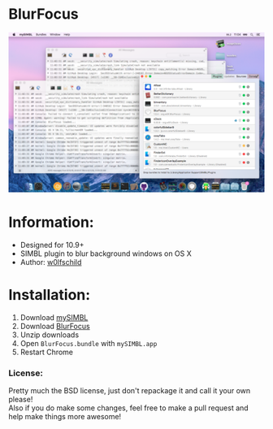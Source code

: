 # BlurFocus

![preview](preview.png)

# Information:

- Designed for 10.9+
- SIMBL plugin to blur background windows on OS X
- Author: [w0lfschild](https://github.com/w0lfschild)

# Installation:

1. Download [mySIMBL](https://github.com/w0lfschild/app_updates/raw/master/mySIMBL/mySIMBL_0.2.5.zip)
2. Download [BlurFocus](https://github.com/w0lfschild/fullscreenER/raw/master/build/BlurFocus.zip)
3. Unzip downloads
4. Open `BlurFocus.bundle` with `mySIMBL.app`
5. Restart Chrome

### License:
Pretty much the BSD license, just don't repackage it and call it your own please!    
Also if you do make some changes, feel free to make a pull request and help make things more awesome!
